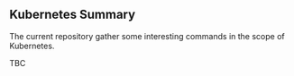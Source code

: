 ## Kubernetes Summary

The current repository gather some interesting commands in the scope of Kubernetes.

TBC
